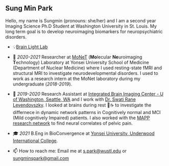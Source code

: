 ## Sung Min Park
Hello, my name is Sungmin (pronouns: she/her) and I am a second year Imaging Science Ph.D Student at Washington University in St. Louis. My long term goal is to develop neuroimaging biomarkers for neuropsychiatric disorders. 

- 💡[Brain Light Lab](https://www.mir.wustl.edu/research/research-centers/biophotonics-research-center-brc/labs/eggebrecht-lab/)

- 🧠 *2020-2021* Researcher at [MoNeT](http://neuroimage.yonsei.ac.kr) (**Mo**lecular **Ne**uroimaging **T**echnology) Laboratory at Yonsei University School of Medicine (Department of Nuclear Medicine) where I used resting-state fMRI and structural MRI to investigate neurodevelopmental disorders. I used to work as a research intern at the MoNet laboratory during my undergraduate (*2018-2019*).

- 🔭 *2019-2020* Research Assistant at [Integrated Brain Imaging Center - U of Washington, Seattle, WA](http://ibic.washington.edu) and I work with [Dr. Swati Rane Levendovszky](https://sites.google.com/site/uwswatirane). I looked at brains during rest 🧠☕️ to investigate the differnece in dynamic network patterns in Cognitively normal and MCI (Mild cognitively Impaired) patients. I also worked with the [MAPP research network](https://www.mappnetwork.org/) to find neural correlates of pelvic pain. 

- 🎓 *2021* B.Eng in BioConvergence at [Yonsei University, Underwood International College](http://uic.yonsei.ac.kr). 

- 📫 How to reach me: Email me at [s.park@wustl.edu](s.park@wustl.edu) or [sungminspark@gmail.com](sungminspark@gmail.com) 
